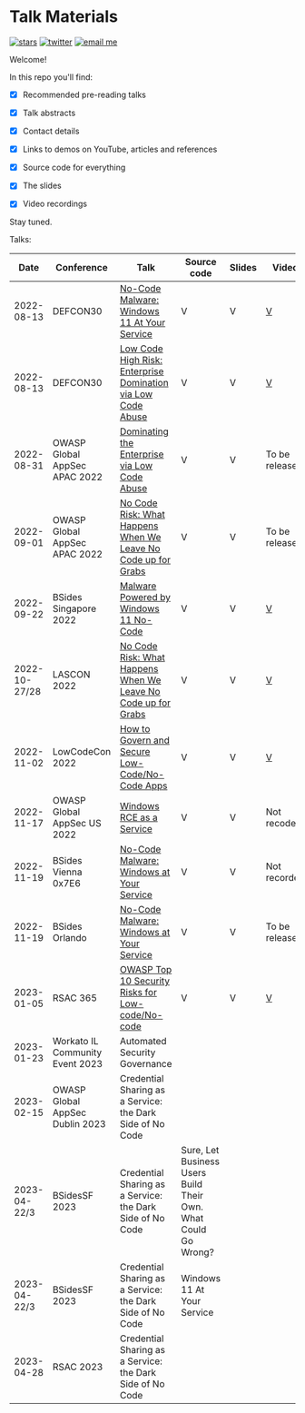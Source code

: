 # Talk Materials

[![stars](https://img.shields.io/github/stars/mbrg?icon=github&style=social)](https://github.com/mbrg)
[![twitter](https://img.shields.io/twitter/follow/mbrg0?icon=twitter&style=social&label=Follow)](https://twitter.com/intent/follow?screen_name=mbrg0)
[![email me](https://img.shields.io/badge/michael.bargury-owasp.org-red?logo=Gmail)](mailto:michael.bargury@owasp.org)

Welcome!

In this repo you'll find:

- [x] Recommended pre-reading talks

- [x] Talk abstracts

- [x] Contact details

- [x] Links to demos on YouTube, articles and references

- [x] Source code for everything

- [x] The slides

- [x] Video recordings

Stay tuned.

Talks:

| Date | Conference | Talk | Source code | Slides | Video |
| - | - | - | - | - | - |
| 2022-08-13 | DEFCON30 | [No-Code Malware: Windows 11 At Your Service](2022-08-13_DEFCON_30/No_Code_Malware) | V | V | [V](https://www.youtube.com/watch?v=e8PEIOa6W9M) |
| 2022-08-13 | DEFCON30 | [Low Code High Risk: Enterprise Domination via Low Code Abuse](2022-08-13_DEFCON_30/Low_Code_High_Risk) | V | V | [V](https://www.youtube.com/watch?v=D3A62Rzozq4) |
| 2022-08-31 | OWASP Global AppSec APAC 2022 | [Dominating the Enterprise via Low Code Abuse](2022-08-31_OWASP_Global_AppSec_APAC/Low_Code_Abuse) | V | V | To be released |
| 2022-09-01 | OWASP Global AppSec APAC 2022 | [No Code Risk: What Happens When We Leave No Code up for Grabs](2022-08-31_OWASP_Global_AppSec_APAC/Low_Code_Abuse) | V | V | To be released |
| 2022-09-22 | BSides Singapore 2022 | [Malware Powered by Windows 11 No-Code](2022-09-22_BSides_Singapore/Malware_Powered_by_Windows_11_No_Code) | V | V | [V](https://www.youtube.com/watch?v=Y3fKAgQlHvE) |
| 2022-10-27/28 | LASCON 2022 | [No Code Risk: What Happens When We Leave No Code up for Grabs](2022-10-28_OWASP_LASCON/No_Code_Risk_What_Happens_When_We_Leave_No_Code_Up_for_Grabs) | V | V | [V](https://www.youtube.com/watch?v=Skr4Yj3s8ms) |
| 2022-11-02 | LowCodeCon 2022 | [How to Govern and Secure Low-Code/No-Code Apps](2022-11-02_LowCodeCon/How_to_Govern_and_Secure_Low_Code_No_Code_Apps) | V | V | [V](https://www.youtube.com/watch?v=lgPzDD2TaCE) |
| 2022-11-17 | OWASP Global AppSec US 2022 | [Windows RCE as a Service](2022-11-17_OWASP_Global_AppSec_US/Windows_RCE_as_a_Service) | V | V | Not recoded |
| 2022-11-19 | BSides Vienna 0x7E6 | [No-Code Malware: Windows at Your Service](2022-11-19_BSides_Vienna_0x7E6/No_Code_Malware_Windows_at_Your_Service) | V | V | Not recorded |
| 2022-11-19 | BSides Orlando | [No-Code Malware: Windows at Your Service](2022-11-19_BSides_Orlando/No_Code_Malware_Windows_at_Your_Service) | V | V | To be released |
| 2023-01-05 | RSAC 365 | [OWASP Top 10 Security Risks for Low-code/No-code](2023-01-05_RSAC_365/OWASP_TOP_10_LOWCODE_NOCODE) | V | V | [V](https://www.rsaconference.com/library/webcast/130-owasp-top-10-security-risks) |
| 2023-01-23 | Workato IL Community Event 2023 | Automated Security Governance | | | |
| 2023-02-15 | OWASP Global AppSec Dublin 2023 | Credential Sharing as a Service: the Dark Side of No Code | | | |
| 2023-04-22/3 | BSidesSF 2023 | Credential Sharing as a Service: the Dark Side of No Code | Sure, Let Business Users Build Their Own. What Could Go Wrong? | | |
| 2023-04-22/3 | BSidesSF 2023 | Credential Sharing as a Service: the Dark Side of No Code | Windows 11 At Your Service | | |
| 2023-04-28 | RSAC 2023 | Credential Sharing as a Service: the Dark Side of No Code | | | |